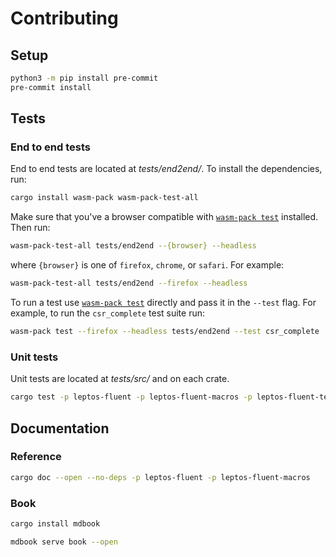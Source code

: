 # Contributing

## Setup

```bash
python3 -m pip install pre-commit
pre-commit install
```

## Tests

### End to end tests

End to end tests are located at _tests/end2end/_. To install the dependencies, run:

```sh
cargo install wasm-pack wasm-pack-test-all
```

Make sure that you've a browser compatible with [`wasm-pack test`] installed.
Then run:

```sh
wasm-pack-test-all tests/end2end --{browser} --headless
```

where `{browser}` is one of `firefox`, `chrome`, or `safari`. For example:

```sh
wasm-pack-test-all tests/end2end --firefox --headless
```

To run a test use [`wasm-pack test`] directly and pass it in the `--test` flag.
For example, to run the `csr_complete` test suite run:

```sh
wasm-pack test --firefox --headless tests/end2end --test csr_complete
```

[`wasm-pack test`]: https://rustwasm.github.io/docs/wasm-pack/commands/test.html

### Unit tests

Unit tests are located at _tests/src/_ and on each crate.

```sh
cargo test -p leptos-fluent -p leptos-fluent-macros -p leptos-fluent-tests
```

## Documentation

### Reference

```sh
cargo doc --open --no-deps -p leptos-fluent -p leptos-fluent-macros
```

### Book

```sh
cargo install mdbook
```

```sh
mdbook serve book --open
```
